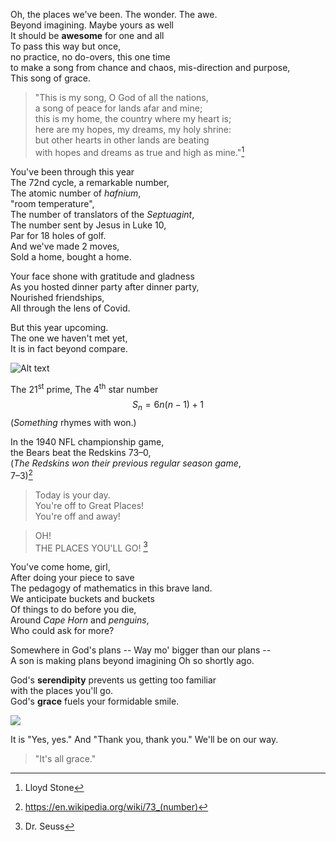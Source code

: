 Oh, the places we've been. The wonder. The awe.  
Beyond imagining. Maybe yours as well  
It should be **awesome** for one and all  
To pass this way but once,   
no practice, no do-overs, this one time  
to make a song from chance and chaos, mis-direction and purpose,  
This song of grace. 

> "This is my song, O God of all the nations,  
a song of peace for lands afar and mine;  
this is my home, the country where my heart is;  
here are my hopes, my dreams, my holy shrine:  
but other hearts in other lands are beating  
with hopes and dreams as true and high as mine."[^1]

[^1]: Lloyd Stone 

You've been through this year  
The 72nd cycle, a remarkable number,  
The atomic number of *hafnium*,  
"room temperature",  
The number of translators of the *Septuagint*,  
The number sent by Jesus in Luke 10,  
Par for 18 holes of golf.  
And we've made 2 moves,  
Sold a home, bought a home.

Your face shone with gratitude and gladness  
As you hosted dinner party after dinner party,  
Nourished friendships,  
All through the lens of Covid.

But this year upcoming.  
The one we haven't met yet,  
It is in fact beyond compare.

![Alt text](https://upload.wikimedia.org/wikipedia/commons/4/4f/Star_number_73_as_sum_of_gnomons.svg?width="400")

The 21<sup>st</sup> prime,
The 4<sup>th</sup> star number
$$S_n=6n(n-1)+1$$
(*Something* rhymes with won.)

In the 1940 NFL championship game,  
the Bears beat the Redskins 73–0,  
(*The Redskins won their previous regular season game*,  
7–3)[^2]

[^2]: https://en.wikipedia.org/wiki/73_(number)

> Today is your day.  
You're off to Great Places!  
You're off and away!

> OH!  
THE PLACES YOU'LL GO! [^3]

[^3]: Dr. Seuss

You've come home, girl,  
After doing your piece to save  
The pedagogy of mathematics in this brave land.  
We anticipate buckets and buckets  
Of things to do before you die,  
Around *Cape Horn* and *penguins*,  
Who could ask for more?

Somewhere in God's plans --
Way mo' bigger than our plans --  
A son is making plans beyond imagining
Oh so shortly ago.

God's **serendipity** prevents us getting too familiar  
with the places you'll go.  
God's **grace** fuels your formidable smile.  

![](our-new-house.jpeg)

It is "Yes, yes." And "Thank you, thank you."
We'll be on our way.
> "It's all grace."